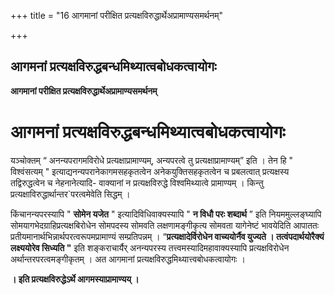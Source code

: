 +++
title = "16 आगमानां परीक्षित प्रत्यक्षविरुद्धार्थेअप्रामाण्यसमर्थनम्"

+++


## आगमनां प्रत्यक्षविरुद्धबन्धमिथ्यात्वबोधकत्वायोगः

**आगमानां परीक्षित प्रत्यक्षविरुद्धार्थेअप्रामाण्यसमर्थनम्**

# आगमनां प्रत्यक्षविरुद्धबन्धमिथ्यात्वबोधकत्वायोगः 

यञ्चोक्तम् “ अनन्यपरागमविरोधे प्रत्यक्षाप्रामाण्यम्, अन्यपरत्वे तु प्रत्यक्षाप्रामाण्यम्” इति । तेन हि " विश्वंसत्यम् " इत्याद्यनन्यपरानेकागमसहकृतत्वेन अनेकयुक्तिसहकृतत्वेन च प्रबलत्वात् प्रत्यक्षस्य तद्विरुद्धत्वेन च नेहनानेत्यादि- वाक्यानां न प्रत्यक्षविरुद्धे विश्वमिथ्यात्वे प्रामाण्यम् । किन्तु प्रत्यक्षाविरुद्धार्थान्तर\`परत्वमेवेति सिद्धम् ।

किंचानन्यपरस्यापि " **सोमेन यजेत** " इत्यादिविधिवाक्यस्यापि " **न विधौ परः शब्दार्थ** ” इति नियममुल्लङ्घ्यापि सोमयागभेदग्राहिप्रत्यक्षबिरोधेन सोमपदस्य सोमवति लक्षणामङ्गीकृत्य सोमवता यागेनेष्टं भावयेदिति आपाततः प्रतीयमानार्थभिन्नार्थपरत्वरूपमप्रामाण्यं सम्प्रतिपन्नम् । “**प्रत्यक्षादेर्विरोधेन वाच्ययोर्नैव युज्यते । तत्वंपदार्थयोरैक्यं लक्ष्ययोरेव सिध्यति "** इति शङ्कराचार्यैर् अनन्यपरस्य तत्त्वमस्यादिमहावाक्यस्यापि प्रत्यक्षविरोधेन अर्थान्तरपरत्वमङ्गीकृतम् । अत आगमानां प्रत्यक्षविरुद्धमिथ्यात्त्वबोधकत्वायोगः ।

**। इति प्रत्यक्षविरुद्धेऽर्थे आगमस्याप्रामाण्यय् ।**

